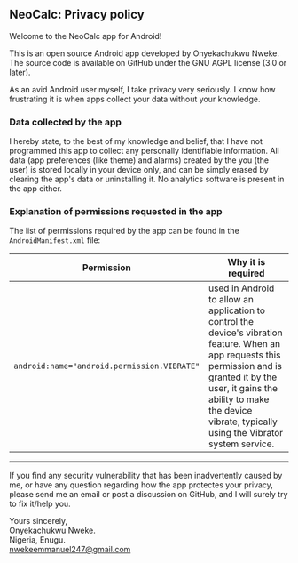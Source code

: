## NeoCalc: Privacy policy

Welcome to the NeoCalc app for Android!

This is an open source Android app developed by Onyekachukwu Nweke. The source code is available on GitHub under the GNU AGPL license (3.0 or later).

As an avid Android user myself, I take privacy very seriously.
I know how frustrating it is when apps collect your data without your knowledge.

### Data collected by the app

I hereby state, to the best of my knowledge and belief, that I have not programmed this app to collect any personally identifiable information. All data (app preferences (like theme) and alarms) created by the you (the user) is stored locally in your device only, and can be simply erased by clearing the app's data or uninstalling it. No analytics software is present in the app either.

### Explanation of permissions requested in the app

The list of permissions required by the app can be found in the `AndroidManifest.xml` file:


| Permission | Why it is required |
| :---: | --- |
| `android:name="android.permission.VIBRATE"` |  used in Android to allow an application to control the device's vibration feature. When an app requests this permission and is granted it by the user, it gains the ability to make the device vibrate, typically using the Vibrator system service. |


 <hr style="border:1px solid gray">

If you find any security vulnerability that has been inadvertently caused by me, or have any question regarding how the app protectes your privacy, please send me an email or post a discussion on GitHub, and I will surely try to fix it/help you.

Yours sincerely,  
Onyekachukwu Nweke.  
Nigeria, Enugu.  
nwekeemmanuel247@gmail.com
